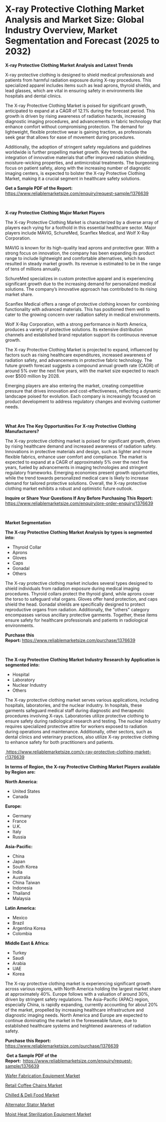<p><h1>X-ray Protective Clothing Market Analysis and Market Size: Global Industry Overview, Market Segmentation and Forecast (2025 to 2032)</h1></p><p><strong>X-ray Protective Clothing Market Analysis and Latest Trends</strong></p>
<p><p>X-ray protective clothing is designed to shield medical professionals and patients from harmful radiation exposure during X-ray procedures. This specialized apparel includes items such as lead aprons, thyroid shields, and lead glasses, which are vital in ensuring safety in environments like hospitals and dental clinics. </p><p>The X-ray Protective Clothing Market is poised for significant growth, anticipated to expand at a CAGR of 12.1% during the forecast period. This growth is driven by rising awareness of radiation hazards, increasing diagnostic imaging procedures, and advancements in fabric technology that enhance comfort without compromising protection. The demand for lightweight, flexible protective wear is gaining traction, as professionals seek gear that allows for ease of movement during procedures.</p><p>Additionally, the adoption of stringent safety regulations and guidelines worldwide is further propelling market growth. Key trends include the integration of innovative materials that offer improved radiation shielding, moisture-wicking properties, and antimicrobial treatments. The burgeoning focus on patient safety, along with the increasing number of diagnostic imaging centers, is expected to bolster the X-ray Protective Clothing Market, making it a crucial segment in healthcare safety solutions.</p></p>
<p><strong>Get a Sample PDF of the Report:&nbsp;</strong> <a href="https://www.reliablemarketsize.com/enquiry/request-sample/1376639?utm_campaign=2034&utm_medium=2&utm_source=Github&utm_content=ia&utm_term=28032025&utm_id=x-ray-protective-clothing">https://www.reliablemarketsize.com/enquiry/request-sample/1376639</a></p>
<p>&nbsp;</p>
<p><strong>X-ray Protective Clothing Major Market Players</strong></p>
<p><p>The X-ray Protective Clothing Market is characterized by a diverse array of players each vying for a foothold in this essential healthcare sector. Major players include MAVIG, SchureMed, Scanflex Medical, and Wolf X-Ray Corporation. </p><p>MAVIG is known for its high-quality lead aprons and protective gear. With a strong focus on innovation, the company has been expanding its product range to include lightweight and comfortable alternatives, which has resulted in steady market growth. Its revenue is estimated to be in the range of tens of millions annually.</p><p>SchureMed specializes in custom protective apparel and is experiencing significant growth due to the increasing demand for personalized medical solutions. The company’s innovative approach has contributed to its rising market share.</p><p>Scanflex Medical offers a range of protective clothing known for combining functionality with advanced materials. This has positioned them well to cater to the growing concern over radiation safety in medical environments.</p><p>Wolf X-Ray Corporation, with a strong performance in North America, produces a variety of protective solutions. Its extensive distribution channels and established brand reputation support its continuous revenue growth.</p><p>The X-ray Protective Clothing Market is projected to expand, influenced by factors such as rising healthcare expenditures, increased awareness of radiation safety, and advancements in protective fabric technology. The future growth forecast suggests a compound annual growth rate (CAGR) of around 5% over the next five years, with the market size expected to reach over $500 million by 2028.</p><p>Emerging players are also entering the market, creating competitive pressure that drives innovation and cost-effectiveness, reflecting a dynamic landscape poised for evolution. Each company is increasingly focused on product development to address regulatory changes and evolving customer needs.</p></p>
<p>&nbsp;</p>
<p><strong>What Are The Key Opportunities For X-ray Protective Clothing Manufacturers?</strong></p>
<p><p>The X-ray protective clothing market is poised for significant growth, driven by rising healthcare demand and increased awareness of radiation safety. Innovations in protective materials and design, such as lighter and more flexible fabrics, enhance user comfort and compliance. The market is expected to expand at a CAGR of approximately 5% over the next five years, fueled by advancements in imaging technologies and stringent regulatory frameworks. Emerging economies present growth opportunities, while the trend towards personalized medical care is likely to increase demand for tailored protective solutions. Overall, the X-ray protective clothing market exhibits a robust and optimistic future outlook.</p></p>
<p><strong>Inquire or Share Your Questions If Any Before Purchasing This Report:</strong> <a href="https://www.reliablemarketsize.com/enquiry/pre-order-enquiry/1376639?utm_campaign=2034&utm_medium=2&utm_source=Github&utm_content=ia&utm_term=28032025&utm_id=x-ray-protective-clothing">https://www.reliablemarketsize.com/enquiry/pre-order-enquiry/1376639</a></p>
<p>&nbsp;</p>
<p><strong>Market Segmentation</strong></p>
<p><strong>The X-ray Protective Clothing Market Analysis by types is segmented into:</strong></p>
<p><ul><li>Thyroid Collar</li><li>Aprons</li><li>Gloves</li><li>Caps</li><li>Gonadal</li><li>Others</li></ul></p>
<p><p>The X-ray protective clothing market includes several types designed to shield individuals from radiation exposure during medical imaging procedures. Thyroid collars protect the thyroid gland, while aprons cover the torso to safeguard vital organs. Gloves offer hand protection, and caps shield the head. Gonadal shields are specifically designed to protect reproductive organs from radiation. Additionally, the "others" category encompasses various ancillary protective garments. Together, these items ensure safety for healthcare professionals and patients in radiological environments.</p></p>
<p><strong>Purchase this Report:&nbsp;</strong><a href="https://www.reliablemarketsize.com/purchase/1376639?utm_campaign=2034&utm_medium=2&utm_source=Github&utm_content=ia&utm_term=28032025&utm_id=x-ray-protective-clothing">https://www.reliablemarketsize.com/purchase/1376639</a></p>
<p>&nbsp;</p>
<p><strong>The X-ray Protective Clothing Market Industry Research by Application is segmented into:</strong></p>
<p><ul><li>Hospital</li><li>Laboratory</li><li>Nuclear Industry</li><li>Others</li></ul></p>
<p><p>The X-ray protective clothing market serves various applications, including hospitals, laboratories, and the nuclear industry. In hospitals, these garments safeguard medical staff during diagnostic and therapeutic procedures involving X-rays. Laboratories utilize protective clothing to ensure safety during radiological research and testing. The nuclear industry requires specialized protective attire for workers exposed to radiation during operations and maintenance. Additionally, other sectors, such as dental clinics and veterinary practices, also utilize X-ray protective clothing to enhance safety for both practitioners and patients.</p></p>
<p><a href="https://www.reliablemarketsize.com/x-ray-protective-clothing-market-r1376639?utm_campaign=2034&utm_medium=2&utm_source=Github&utm_content=ia&utm_term=28032025&utm_id=x-ray-protective-clothing">&nbsp;https://www.reliablemarketsize.com/x-ray-protective-clothing-market-r1376639</a></p>
<p><strong>In terms of Region, the X-ray Protective Clothing Market Players available by Region are:</strong></p>
<p>
    <p> <strong> North America: </strong>
        <ul>
            <li>United States</li>
            <li>Canada</li>
        </ul>
        </p> 
    <p> <strong> Europe: </strong>
        <ul>
            <li>Germany</li>
            <li>France</li>
            <li>U.K.</li>
            <li>Italy</li>
            <li>Russia</li>
        </ul>
        </p> 
    <p> <strong> Asia-Pacific: </strong>
        <ul>
            <li>China</li>
            <li>Japan</li>
            <li>South Korea</li>
            <li>India</li>
            <li>Australia</li>
            <li>China Taiwan</li>
            <li>Indonesia</li>
            <li>Thailand</li>
            <li>Malaysia</li>
        </ul>
        </p> 
    <p> <strong> Latin America: </strong>
        <ul>
            <li>Mexico</li>
            <li>Brazil</li>
            <li>Argentina Korea</li>
            <li>Colombia</li>
        </ul>
        </p> 
    <p> <strong> Middle East & Africa: </strong>
        <ul>
            <li>Turkey</li>
            <li>Saudi</li>
            <li>Arabia</li>
            <li>UAE</li>
            <li>Korea</li>
        </ul>
    </p>
    </p>
<p><p>The X-ray protective clothing market is experiencing significant growth across various regions, with North America holding the largest market share at approximately 40%. Europe follows with a valuation of around 30%, driven by stringent safety regulations. The Asia-Pacific (APAC) region, especially China, is rapidly expanding, currently accounting for about 20% of the market, propelled by increasing healthcare infrastructure and diagnostic imaging needs. North America and Europe are expected to continue dominating the market in the foreseeable future, due to established healthcare systems and heightened awareness of radiation safety.</p></p>
<p><strong>Purchase this Report: </strong><a href="https://www.reliablemarketsize.com/purchase/1376639?utm_campaign=2034&utm_medium=2&utm_source=Github&utm_content=ia&utm_term=28032025&utm_id=x-ray-protective-clothing">https://www.reliablemarketsize.com/purchase/1376639</a></p>
<p>&nbsp;<strong>Get a Sample PDF of the Report:&nbsp;&nbsp;</strong><a href="https://www.reliablemarketsize.com/enquiry/request-sample/1376639?utm_campaign=2034&utm_medium=2&utm_source=Github&utm_content=ia&utm_term=28032025&utm_id=x-ray-protective-clothing">https://www.reliablemarketsize.com/enquiry/request-sample/1376639</a></p>
<p><strong></strong></p>
<p><p><a href="https://www.linkedin.com/pulse/exploring-wafer-fabrication-equipment-market-projected-growth-t79kf?utm_campaign=2034&utm_medium=2&utm_source=Github&utm_content=ia&utm_term=28032025&utm_id=x-ray-protective-clothing">Wafer Fabrication Equipment Market</a></p><p><a href="https://github.com/safurdorthu8/Market-Research-Report-List-1/blob/main/retail-coffee-chains-market.md?utm_campaign=2034&utm_medium=2&utm_source=Github&utm_content=ia&utm_term=28032025&utm_id=x-ray-protective-clothing">Retail Coffee Chains Market</a></p><p><a href="https://github.com/roceljiabur/Market-Research-Report-List-1/blob/main/chilled-deli-food-market.md?utm_campaign=2034&utm_medium=2&utm_source=Github&utm_content=ia&utm_term=28032025&utm_id=x-ray-protective-clothing">Chilled & Deli Food Market</a></p><p><a href="https://www.linkedin.com/pulse/growth-forecast-alternator-stator-industry-projected-92-cagr-from-d7hwf?utm_campaign=2034&utm_medium=2&utm_source=Github&utm_content=ia&utm_term=28032025&utm_id=x-ray-protective-clothing">Alternator Stator Market</a></p><p><a href="https://www.linkedin.com/pulse/latest-trend-analysis-moist-heat-sterilization-equipment-obwqf?utm_campaign=2034&utm_medium=2&utm_source=Github&utm_content=ia&utm_term=28032025&utm_id=x-ray-protective-clothing">Moist Heat Sterilization Equipment Market</a></p></p>